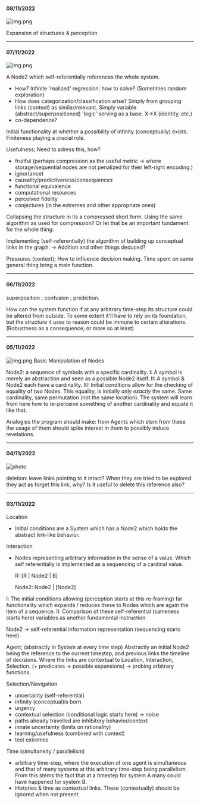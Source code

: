#### 08/11/2022
![img.png](PXL_20221211_193518727.jpg)

Expansion of structures & perception


---

#### 07/11/2022
![img.png](PXL_20221211_193509569.jpg)

A Node2 which self-referentially references the whole system.
- How? Infinite 'realized' regression; how to solve? (Sometimes random exploration)
- How does categorization/classification arise? Simply from grouping links (context) as similar/relevant. Simply variable (abstract/superpositioned) 'logic' serving as a base. X->X (identity, etc.)
- co-dependence?

Initial functionality at whether a possibility of infinity (conceptually) exists. Finiteness playing a crucial role.

Usefulness; Need to adress this, how?
- fruitful (perhaps compression as the useful metric -> where storage/sequential nodes are not penalized for their left-right encoding.)
- ignor(ance)
- causality/predictiveness/consequences
- functional equivalence
- computational resources
- perceived fidelity
- conjectures (in the extremes and other appropriate ones)

Collapsing the structure in its a compressed short form. Using the same algorithm as used for compression? Or let that be an important fundament for the whole thing.

Implementing (self-referentially) the algorithm of building up conceptual links in the graph. -> Addition and other things deduced?

Pressures (context); How to influence decision making. Time spent on same general thing bring a main function.

----

#### 06/11/2022

superposition ; confusion ; prediction.

How can the system function if at any arbitrary time-step its structure could be altered from outside. To some extent it'll have to rely on its foundation, but the structure it uses to reason could be immune to certain alterations. (Robustness as a consequence; or more so at least)

---

#### 05/11/2022
![img.png](PXL_20221211_193442887.jpg)
Basic Manipulation of Nodes

Node2: a sequence of symbols with a specific cardinality.
I: A symbol is merely an abstraction and seen as a possible Node2 itself.
II: A symbol & Node2 each have a cardinality.
III: Initial conditions allow for the checking of equality of two Nodes. This equality, is initially only *exactly* the same. Same cardinality, same permutation (not the same location). The system will learn from here how to re-perceive something of another cardinality and equate it like that.

Analogies the program should make: from Agents which stem from these the usage of them should spike interest in them to possibly induce revelations.

---

#### 04/11/2022

![photo](PXL_20221211_193431321.jpg)

deletion: leave links pointing to it intact? When they are tried to be explored they act as forget this link, why? Is it useful to delete this reference also?

---

#### 03/11/2022

Location
- Initial conditions are a System which has a Node2 which holds the abstract link-like behavior.

Interaction
- Nodes representing arbitrary information in the sense of a value. Which self referentially is implemented as a sequencing of a cardinal value.

    R: [R | Node2 | B]

    Node2: Node2 | [Node2]

I: The initial conditions allowing (perception starts at this re-framing) far functionality which expands / reduces these to Nodes which are again the item of a sequence.
II: Comparison of these self-referential (sameness starts here) variables as another fundamental instruction.

Node2 -> self-referential information representation (sequencing starts here)

Agent; (abstractly in System at every time step)
Abstractly an initial Node2 being the reference to the current timestep, and previous links the timeline of decisions. Where the links are contextual to Location, Interaction, Selection. (+ predicates -> possible expansions) -> probing arbitrary functions.

Selection/Navigation
- uncertainty (self-referential)
- infinity (conceptual)is born.
- urgency
- contextual selection (conditional logic starts here) -> noise
- paths already travelled are inhibitory behavior/context
- innate uncertainty (limits on rationality)
- learning/usefulness (combined with context)
- test extremes

Time (simultaneity / parallelism)
- arbitrary time-step, where the execution of one agent is simultaneous and that of many systems at this arbitrary time-step being parallelism. From this stems the fact that at a timestep for system A many could have happened for system B.
- Histories & time as contextual links. These (contextually) should be ignored when not present.